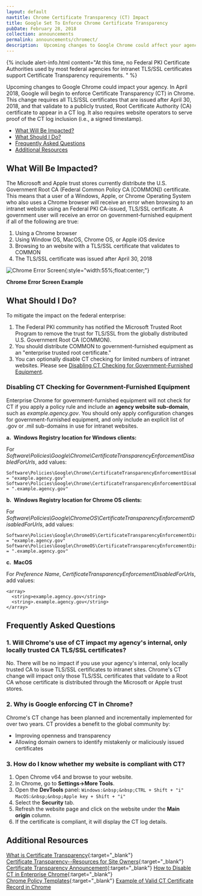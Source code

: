 ```yaml
---
layout: default
navtitle: Chrome Certificate Transparency (CT) Impact
title: Google Set To Enforce Chrome Certificate Transparency
pubDate: February 28, 2018
collection: announcements
permalink: announcements/chromect/
description:  Upcoming changes to Google Chrome could affect your agency. This change requires all TLS/SSL certificates to appear in a CT log when they validate to a Root CA certificate distributed through an Operating System (OS) trust store. The Microsoft and Apple Trust Stores currently distribute the U.S. Government Root CA (Federal Common Policy CA) certificate. This impact is expected to occur in **April 2018**.<br><br>
---
```


{% include alert-info.html content="At this time, no Federal PKI Certificate Authorities used by most federal agencies for intranet TLS/SSL certificates support Certificate Transparency requirements. " %}

Upcoming changes to Google Chrome could impact your agency. In April 2018, Google will begin to enforce Certificate Transparency (CT) in Chrome. This change requires all TLS/SSL certificates that are issued after April 30, 2018, and that validate to a publicly trusted, Root Certificate Authority (CA) certificate to appear in a CT log. It also requires website operators to serve proof of the CT log inclusion (i.e., a signed timestamp).

- [What Will Be Impacted?](#what-will-be-impacted)
- [What Should I Do?](#what-should-i-do)
- [Frequently Asked Questions](#frequently-asked-questions)
- [Additional Resources](#additional-resources)

## What Will Be Impacted?
<!--Should we say that when the FPKI removes the trust bit for COMMON from the Microsoft trust store, the Google CT problem will go away for Windows users?-->
The Microsoft and Apple trust stores currently distribute the U.S. Government Root CA (Federal Common Policy CA [COMMON]) certificate. This means that a user of a Windows, Apple, or Chrome Operating System who also uses a Chrome browser will receive an error when browsing to an intranet website using an Federal PKI CA-issued, TLS/SSL certificate. A government user will receive an error on government-furnished equipment if all of the following are true: 
<!--Does Chrome OS also rely on MS and Apple trust stores' Root CA certificates to confirm the trustworthiness of SSL/TLS certificates that validate to COMMON?--->
1. Using a Chrome browser 
2. Using Window OS, MacOS, Chrome OS, or Apple iOS device
3. Browsing to an website with a TLS/SSL certificate that validates to COMMON
4. The TLS/SSL certificate was issued after April 30, 2018

![Chrome Error Screen]({{site.baseurl}}/img/google_ct_hot_topic_error.png){:style="width:55%;float:center;"}

**Chrome Error Screen Example**  

## What Should I Do?

To mitigate the impact on the federal enterprise:  

1. The Federal PKI community has notified the Microsoft Trusted Root Program to remove the trust for TLS/SSL from the globally distributed U.S. Government Root CA (COMMON).
2. You should distribute COMMON to government-furnished equipment as an "enterprise trusted root certificate."
3. You can optionally disable CT checking for limited numbers of intranet websites. Please see [Disabling CT Checking for Government-Furnished Equipment](#disabling-ct-checking-for-government-furnished-equipment).

### Disabling CT Checking for Government-Furnished Equipment

Enterprise Chrome for government-furnished equipment will not check for CT if you apply a policy rule<!--via group policy object?--> and include an **agency website sub-domain**, such as _example.agency.gov_. You should only apply configuration changes for government-furnished equipment, and only include an explicit list of .gov or .mil sub-domains in use for intranet websites.

**a.&nbsp;&nbsp;Windows Registry location for Windows clients:**<br>

For _Software\Policies\Google\Chrome\CertificateTransparencyEnforcementDisabledForUrls_, add values:

   ```
   Software\Policies\Google\Chrome\CertificateTransparencyEnforcementDisabledForUrls\1 = "example.agency.gov"
   Software\Policies\Google\Chrome\CertificateTransparencyEnforcementDisabledForUrls\2 = ".example.agency.gov"
   ```

**b.&nbsp;&nbsp;Windows Registry location for Chrome OS clients:**<br>

For _Software\Policies\Google\ChromeOS\CertificateTransparencyEnforcementDisabledForUrls_, add values:

   ```
   Software\Policies\Google\ChromeOS\CertificateTransparencyEnforcementDisabledForUrls\1 = "example.agency.gov"
   Software\Policies\Google\ChromeOS\CertificateTransparencyEnforcementDisabledForUrls\2 = ".example.agency.gov"
   ```

**c.&nbsp;&nbsp;MacOS**<br>

For _Preference Name_, _CertificateTransparencyEnforcementDisabledForUrls_, add values:<br>

   ```
   <array>
     <string>example.agency.gov</string>
     <string>.example.agency.gov</string>
   </array>
   ```
<!--Deleted Android instruction-->
## Frequently Asked Questions

### 1. Will Chrome's use of CT impact my agency's internal, only locally trusted CA TLS/SSL certificates?

No. There will be no impact if you use your agency's internal, only locally trusted CA to issue TLS/SSL certificates to intranet sites. Chrome's CT change will impact only those TLS/SSL certificates that validate to a Root CA whose certificate is distributed through the Microsoft or Apple trust stores.

### 2. Why is Google enforcing CT in Chrome?

Chrome's CT change has been planned and incrementally implemented for over two years.  CT provides a benefit to the global community by:

- Improving openness and transparency
- Allowing domain owners to identify mistakenly or maliciously issued certificates 

### 3. How do I know whether my website is compliant with CT?
<!--Won't you know that the website is compliant because you won't get a 404 error when you browse to it anymore?-->
1. Open Chrome v64 and browse to your website.
2. In Chrome, go to **Settings->More Tools**.
3. Open the **DevTools** panel:
```Windows:&nbsp;&nbsp;CTRL + Shift + "i"```<br>
```MacOS:&nbsp;&nbsp;Apple key + Shift + "i"```<br>
4. Select the **Security** tab.
5. Refresh the website page and click on the website under the **Main origin** column.
6. If the certificate is compliant, it will display the CT log details.

## Additional Resources
<!--Reference also RFC 6962, "Certificate Transparency," June 2013?-->
[What is Certificate Transparency](https://www.certificate-transparency.org/){:target="_blank"}  
[Certificate Transparency--Resources for Site Owners](https://sites.google.com/site/certificatetransparency/resources-for-site-owners){:target="_blank"}  
[Certificate Transparency Announcement](https://groups.google.com/a/chromium.org/forum/#!topic/ct-policy/78N3SMcqUGw){:target="_blank"}
[How to Disable CT in Enterprise Chrome](http://www.chromium.org/administrators/policy-list-3#CertificateTransparencyEnforcementDisabledForUrls){:target="_blank"}  
[Chrome Policy Templates](https://www.chromium.org/administrators/policy-templates){:target="_blank"}
[Example of Valid CT Certificate Record in Chrome](https://www.certificate-transparency.org/certificate-transparency-in-chrome)


